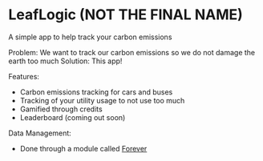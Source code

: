 # LeafLogic (NOT THE FINAL NAME)
A simple app to help track your carbon emissions

Problem: We want to track our carbon emissions so we do not damage the earth too much
Solution: This app!

Features:
- Carbon emissions tracking for cars and buses
- Tracking of your utility usage to not use too much
- Gamified through credits
- Leaderboard (coming out soon)
                                    
Data Management:
- Done through a module called [Forever](https://github.com/jiachenyee/forever)
